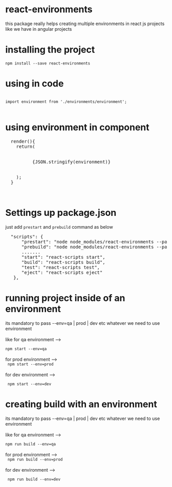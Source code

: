 # react-environments
this package really helps creating multiple environments in react js projects like we have in angular projects

# installing the project
<code>npm install --save react-environments </code>

# using in code
<code>
import environment from './environments/environment';
</code>
<br/>

# using environment in component
<pre>
  render(){
    return(
        <div>
          {JSON.stringify(environment)}  
        </div>
    );
  }
</pre>
<br/>

# Settings up package.json
just add <code>prestart</code> and <code>prebuild</code> command as below 
<br/>
<pre>
  "scripts": {
      "prestart": "node node_modules/react-environments --path=src/environments",
      "prebuild": "node node_modules/react-environments --path=src/environments",
      .......
      "start": "react-scripts start",
      "build": "react-scripts build",
      "test": "react-scripts test",
      "eject": "react-scripts eject"
   },
</pre>

# running project inside of an environment 
its mandatory to pass --env=qa | prod | dev etc whatever we need to use environment <br/>
 <br/>
like for qa environment --> <br/>
<code>
  npm start --env=qa
</code>
<br/>
 <br/>
for prod environment --> <br/>
<code>
  npm start --env=prod
</code>
<br/>
 <br/>
for dev environment --> <br/>
<code>
  <br/>
  npm start --env=dev
</code>
<br/>


# creating build with an environment 
its mandatory to pass --env=qa | prod | dev etc whatever we need to use environment <br/>
 <br/>
like for qa environment --> <br/>
<code>
  npm run build --env=qa
</code>
<br/>
 <br/>
for prod environment --> <br/>
<code>
  npm run build --env=prod
</code>
<br/>
 <br/>
for dev environment --> <br/>
<code>
  <br/>
  npm run build --env=dev
</code>
<br/>
